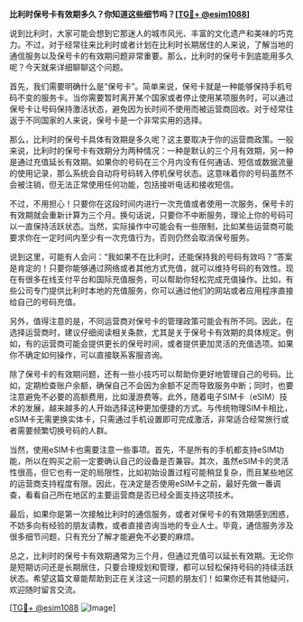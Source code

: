 **比利时保号卡有效期多久？你知道这些细节吗？[[TG💪+ @esim1088](https://t.me/s/esim1088)]**

说到比利时，大家可能会想到它那迷人的城市风光、丰富的文化遗产和美味的巧克力。不过，对于经常往来比利时或者计划在比利时长期居住的人来说，了解当地的通信服务以及保号卡的有效期问题非常重要。那么，比利时的保号卡到底能用多久呢？今天就来详细聊聊这个问题。

首先，我们需要明确什么是“保号卡”。简单来说，保号卡就是一种能够保持手机号码不变的服务卡。当你需要暂时离开某个国家或者停止使用某项服务时，可以通过保号卡让号码保持激活状态，避免因为长时间不使用而被运营商回收。对于经常往返于不同国家的人来说，保号卡是一个非常实用的选择。

那么，比利时的保号卡具体有效期是多久呢？这主要取决于你的运营商政策。一般来说，比利时的保号卡有效期分为两种情况：一种是默认的三个月有效期，另一种是通过充值延长有效期。如果你的号码在三个月内没有任何通话、短信或数据流量的使用记录，那么系统会自动将号码转入停机保号状态。这意味着你的号码虽然不会被注销，但无法正常使用任何功能，包括接听电话和接收短信。

不过，不用担心！只要你在这段时间内进行一次充值或者使用一次服务，保号卡的有效期就会重新计算为三个月。换句话说，只要你不中断服务，理论上你的号码可以一直保持活跃状态。当然，实际操作中可能会有一些限制，比如某些运营商可能要求你在一定时间内至少有一次充值行为，否则仍然会取消保号服务。

说到这里，可能有人会问：“我如果不在比利时，还能保持我的号码有效吗？”答案是肯定的！只要你能够通过网络或者其他方式充值，就可以维持号码的有效性。现在有很多在线支付平台和国际充值服务，可以帮助你轻松完成充值操作。比如，有些公司专门提供比利时本地的充值服务，你可以通过他们的网站或者应用程序直接给自己的号码充值。

另外，值得注意的是，不同运营商对保号卡的管理政策可能会有所不同。因此，在选择运营商时，建议仔细阅读相关条款，尤其是关于保号卡有效期的具体规定。例如，有的运营商可能会提供更长的保号时间，或者提供更加灵活的充值选项。如果你不确定如何操作，可以直接联系客服咨询。

除了保号卡的有效期问题，还有一些小技巧可以帮助你更好地管理自己的号码。比如，定期检查账户余额，确保自己不会因为余额不足而导致服务中断；同时，也要注意避免不必要的高额费用，比如漫游费等。此外，随着电子SIM卡（eSIM）技术的发展，越来越多的人开始选择这种更加便捷的方式。与传统物理SIM卡相比，eSIM卡无需更换实体卡，只需通过手机设置即可完成激活，非常适合经常旅行或者需要频繁切换号码的人群。

当然，使用eSIM卡也需要注意一些事项。首先，不是所有的手机都支持eSIM功能，所以在购买之前一定要确认自己的设备是否兼容。其次，虽然eSIM卡的灵活性很高，但它也有一定的局限性，比如初始设置过程可能稍显复杂，而且某些地区的运营商支持程度有限。因此，在决定是否使用eSIM卡之前，最好先做一番调查，看看自己所在地区的主要运营商是否已经全面支持这项技术。

最后，如果你是第一次接触比利时的通信服务，或者对保号卡的有效期感到困惑，不妨多向有经验的朋友请教，或者直接咨询当地的专业人士。毕竟，通信服务涉及很多细节问题，只有充分了解才能避免不必要的麻烦。

总之，比利时的保号卡有效期通常为三个月，但通过充值可以延长有效期。无论你是短期访问还是长期居住，只要合理规划和管理，都可以轻松保持号码的持续活跃状态。希望这篇文章能帮助到正在关注这一问题的朋友们！如果你还有其他疑问，欢迎随时留言交流。

[[TG💪+ @esim1088](https://t.me/s/esim1088) ![Image](https://i.postimg.cc/4NQfJmqS/Snipaste-2025-05-13-00-14-12.png)]